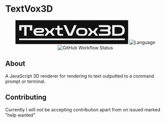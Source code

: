 # TextVox3D
<div align="center">
    <p>
        <img alt="Logo" src="./data/logo.png" />
        <img alt="Language" src="https://img.shields.io/badge/javascript-grey?style=for-the-badge&logo=javascript" />
        <img alt="GitHub Workflow Status" src="https://img.shields.io/github/actions/workflow/status/JimmyBinoculars/TextVox3D/node.js.yml?style=for-the-badge" />
    </p>
</div>

## About
A JavaScript 3D renderer for rendering to text outputted to a command prompt or terminal.

## Contributing
Currently I will not be accepting contribution apart from on issued marked "help wanted"